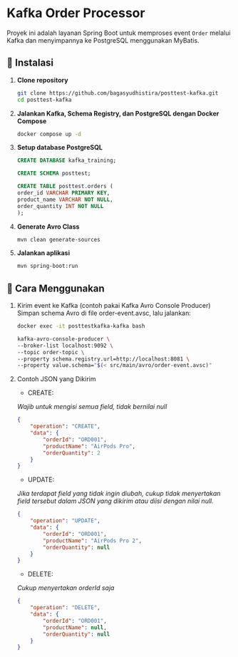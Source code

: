 # Kafka Order Processor

Proyek ini adalah layanan Spring Boot untuk memproses event `Order` melalui Kafka dan menyimpannya ke PostgreSQL menggunakan MyBatis.

## 🔧 Instalasi

1. **Clone repository**
   ```bash
   git clone https://github.com/bagasyudhistira/posttest-kafka.git
   cd posttest-kafka
   ```

2. **Jalankan Kafka, Schema Registry, dan PostgreSQL dengan Docker Compose**
    ```bash
    docker compose up -d
    ```

3. **Setup database PostgreSQL**
    ```sql
    CREATE DATABASE kafka_training;

    CREATE SCHEMA posttest;

    CREATE TABLE posttest.orders (
    order_id VARCHAR PRIMARY KEY,
    product_name VARCHAR NOT NULL,
    order_quantity INT NOT NULL
    );
    ```

4. **Generate Avro Class**
    ```bash
    mvn clean generate-sources
    ```

5. **Jalankan aplikasi**
    ```bash
    mvn spring-boot:run
    ```

## 🚀 Cara Menggunakan

1. Kirim event ke Kafka (contoh pakai Kafka Avro Console Producer)
    Simpan schema Avro di file order-event.avsc, lalu jalankan:
    ```bash
    docker exec -it posttestkafka-kafka bash

    kafka-avro-console-producer \
    --broker-list localhost:9092 \
    --topic order-topic \
    --property schema.registry.url=http://localhost:8081 \
    --property value.schema="$(< src/main/avro/order-event.avsc)"
    ```
2. Contoh JSON yang Dikirim
    - CREATE:

    *Wajib untuk mengisi semua field, tidak bernilai null*
    ```json
    {
        "operation": "CREATE",
        "data": {
            "orderId": "ORD001",
            "productName": "AirPods Pro",
            "orderQuantity": 2
        }
    }
    ```
    - UPDATE:

    *Jika terdapat field yang tidak ingin diubah, cukup tidak menyertakan field tersebut dalam JSON yang dikirim atau diisi dengan nilai null.*
    ```json
    {
        "operation": "UPDATE",
        "data": {
            "orderId": "ORD001",
            "productName": "AirPods Pro 2",
            "orderQuantity": null
        }
    }
    ```
    - DELETE:

    *Cukup menyertakan orderId saja*
    ```json
    {
        "operation": "DELETE",
        "data": {
            "orderId": "ORD001",
            "productName": null,
            "orderQuantity": null
        }
    }
    ```
